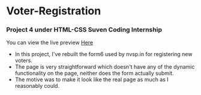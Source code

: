 # Voter-Registration

### Project 4 under HTML-CSS Suven Coding Internship
You can view the live preview <a href="https://shashwatbangar.github.io/Voter-Registration/">Here</a>

<ul>
<li>In this project, I've rebuilt the form6 used by nvsp.in for registering new voters.</li>
<li>The page is very straightforward which doesn't have any of the dynamic functionality on the page, neither does the form actually submit.</li>
<li>The motive was to make it look like the real page as much as I reasonably could.</li>
